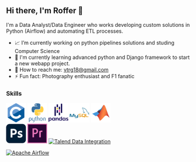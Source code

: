 ## Hi there, I'm Roffer 👋 

I'm a Data Analyst/Data Engineer who works developing custom solutions in Python (Airflow) and automating ETL processes.

<!--
**RofferTorres/RofferTorres** is a ✨ _special_ ✨ repository because its `README.md` (this file) appears on your GitHub profile.

Here are some ideas to get you started:
-->
- 📈 I’m currently working on python pipelines solutions and studing Computer Science
- 🌱 I'm currently learning advanced python and Django framework to start a new webapp project.
- 📧 How to reach me: vtrg18@gmail.com
- ⚡ Fun fact: Photography enthusiast and F1 fanatic
### Skills
[<img alt="C" width="54px" src="https://raw.githubusercontent.com/devicons/devicon/master/icons/c/c-original.svg"/>](https://learn.microsoft.com/en-us/cpp/c-language/?view=msvc-170)  [<img alt="Python" width="54px" src="https://raw.githubusercontent.com/devicons/devicon/master/icons/python/python-original-wordmark.svg"/>](https://www.python.org/)      [<img alt="Pandas" width="54px" src="https://raw.githubusercontent.com/devicons/devicon/master/icons/pandas/pandas-original-wordmark.svg"/>](https://pandas.pydata.org/)  [<img alt="Mysql" width="54px" src="https://raw.githubusercontent.com/devicons/devicon/master/icons/mysql/mysql-original-wordmark.svg"/>](https://www.mysql.com/it/)  [<img alt="Matlab" width="54px" src="https://raw.githubusercontent.com/devicons/devicon/master/icons/matlab/matlab-original.svg"/>](https://it.mathworks.com/products/matlab.html)  
[<img alt="Photoshop" width="54px" src="https://raw.githubusercontent.com/devicons/devicon/master/icons/photoshop/photoshop-plain.svg"/>](https://www.adobe.com/it/products/photoshop/landpb.html?gclid=Cj0KCQiA4aacBhCUARIsAI55maFI5TRpLjOl65AhyjyMhA5RcxSFuHBnzTm-hln8ZfB96F2KTpGIVd8aAng9EALw_wcB&mv=search&mv=search&sdid=LZ32SYVR&ef_id=Cj0KCQiA4aacBhCUARIsAI55maFI5TRpLjOl65AhyjyMhA5RcxSFuHBnzTm-hln8ZfB96F2KTpGIVd8aAng9EALw_wcB:G:s&s_kwcid=AL!3085!3!340641313435!e!!g!!photoshop!1457478956!59242745680)  [<img alt="PremierePro" width="54px" src="https://raw.githubusercontent.com/devicons/devicon/master/icons/premierepro/premierepro-original.svg"/>](https://www.adobe.com/it/products/premiere.html?gclid=Cj0KCQiA4aacBhCUARIsAI55maFuEtcdWhVOgFhoXj5K1x0wL-Fbyzo1O5iMwNu76FWj65IM3rhL0B0aAm3tEALw_wcB&mv=search&mv=search&sdid=LQLZT7BT&ef_id=Cj0KCQiA4aacBhCUARIsAI55maFuEtcdWhVOgFhoXj5K1x0wL-Fbyzo1O5iMwNu76FWj65IM3rhL0B0aAm3tEALw_wcB:G:s&s_kwcid=AL!3085!3!340617944760!e!!g!!premiere%20pro!1457479160!59242756000) [<img alt="Talend Data Integration" height="54px" src="https://www.talend.com/images/logo-talend-logomark.png"/>](https://www.talend.com/products/integrate-data/) 

[<img alt="Apache Airflow" height="54px" src="https://airflow.apache.org/images/feature-image.png"/>](https://airflow.apache.org/)


